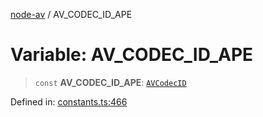 [node-av](../globals.md) / AV\_CODEC\_ID\_APE

# Variable: AV\_CODEC\_ID\_APE

> `const` **AV\_CODEC\_ID\_APE**: [`AVCodecID`](../type-aliases/AVCodecID.md)

Defined in: [constants.ts:466](https://github.com/seydx/av/blob/f8631fc881b394300b1479f511d55cf1c370a87f/src/constants/constants.ts#L466)
